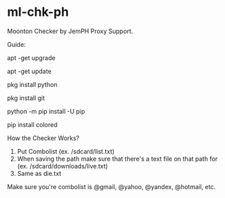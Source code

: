 # ml-chk-ph
Moonton Checker by JemPH Proxy Support.


Guide:

apt -get upgrade

apt -get update

pkg install python

pkg install git

python -m pip install -U pip

pip install colored

How the Checker Works?
1. Put Combolist (ex. /sdcard/list.txt)
2. When saving the path make sure that there's a text file on that path for (ex. /sdcard/downloads/live.txt)
3. Same as die.txt

Make sure you're combolist is @gmail, @yahoo, @yandex, @hotmail, etc.
